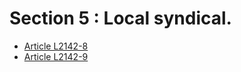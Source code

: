 # Section 5 : Local syndical.

* [Article L2142-8](./LEGIARTI000025578958.md)
* [Article L2142-9](./LEGIARTI000006901622.md)
